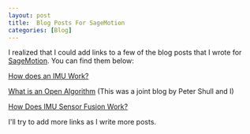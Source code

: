 ```yaml
---
layout: post
title:  Blog Posts For SageMotion
categories: [Blog]
---
```


I realized that I could add links to a few of the blog posts that I wrote for [SageMotion](https://www.sagemotion.com/). You can find them below:

[How does an IMU Work?](https://www.sagemotion.com/blog/how-does-an-imu-work)

[What is an Open Algorithm](https://www.sagemotion.com/blog/what-is-an-open-algorithm) (This was a joint blog by Peter Shull and I)

[How Does IMU Sensor Fusion Work?](https://www.sagemotion.com/blog/how-does-imu-sensor-fusion-work)

I'll try to add more links as I write more posts. 